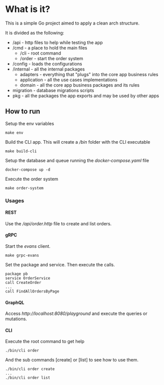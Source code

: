 # What is it?

This is a simple Go project aimed to apply a clean arch structure.

It is divided as the following:

- /api - http files to help while testing the app
- /cmd - a place to hold the main files
    - /cli - root command
    - /order - start the order system
- /config - loads the configurations
- /internal - all the internal packages
    - adapters - everything that "plugs" into the core app business rules
    - application - all the use cases implementations
    - domain - all the core app business packages and its rules
- migration - database migrations scripts
- pkg - all the packages the app exports and may be used by other apps

## How to run

Setup the env variables
```
make env
```

Build the CLI app. This will create a _/bin_ folder with the CLI executable
```
make build-cli
```

Setup the database and queue running the _docker-compose.yaml_ file
```
docker-compose up -d
```

Execute the order system
```
make order-system
```

### Usages

#### REST
Use the _/api/order.http_ file to create and list orders.

#### gRPC
Start the _evans_ client.
```
make grpc-evans
```
Set the package and service. Then execute the calls.
```
package pb
service OrderService
call CreateOrder
...
call FindAllOrdersByPage
```

#### GraphQL
Access _http://localhost:8080/playground_ and execute the queries or mutations.

#### CLI
Execute the root command to get help
```
./bin/cli order
```
And the sub commands [create] or [list] to see how to use them.
```
./bin/cli order create
...
./bin/cli order list
```

